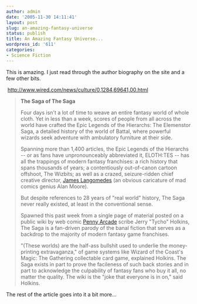 ```yaml
---
author: admin
date: '2005-11-30 14:11:41'
layout: post
slug: an-amazing-fantasy-universe
status: publish
title: An Amazing Fantasy Universe...
wordpress_id: '611'
categories:
- Science Fiction
---
```

<p>This is amazing. I just read through the author biography on the site and a few other bits.</p><p>&nbsp;<a href="http://www.wired.com/news/culture/0,1284,69641,00.html">http://www.wired.com/news/culture/0,1284,69641,00.html</a> </p><blockquote><p><strong>The Saga of The Saga</strong></p><p>Four days isn't a lot of time to weave an entire fantasy world of whole cloth. Yet in less than a week, scores of people from all across the world have crafted the Epic Legends of the Hierarchs: The Elemenstor Saga, a detailed history of the world of Battal, where powerful wizards seek adventure with ambulatory furniture at their side. </p><p>Spanning more than 1,400 articles, the Epic Legends of the Hierarchs -- or as fans have unpronounceably abbreviated it, ELOTH:TES -- has all the trappings of modern fantasy franchises: a rich history that spans thousands of years; a contentiously out-of-canon cartoon offshoot, The Wizbits; as well as a crazed, seizure-ridden chief creative director, <a href="http://elothtes.pbwiki.com/James%20Langomedes">James Langomedes</a> (an obvious caricature of mad comics genius Alan Moore). </p><p>But despite references to 28 years of &quot;real world&quot; history, The Saga never really existed, at least in the conventional sense. </p><p>Spawned this past week from a single page of material posted on a public wiki by web comic <a href="http://penny-arcade.com/">Penny Arcade</a> scribe Jerry &quot;Tycho&quot; Holkins, The Saga is a fan-driven parody of the banal fiction that serves as a backdrop to the majority of modern fantasy game franchises. </p><p>&quot;(These worlds) are the half-ass bullshit used to underlie the money-printing extravaganza,&quot; of game systems like Wizard of the Coast's Magic: The Gathering collectable card game, explained Holkins. The Saga exists in part to prove the facileness of such back stories and in part to acknowledge the culpability of fantasy fans who buy it all, no matter the quality. The wiki is the &quot;joke that everyone is in on,&quot; said Holkins. </p></blockquote><p>The rest of the article goes into it a bit more...</p>

